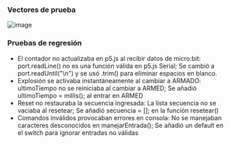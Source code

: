 ### Vectores de prueba  
![image](https://github.com/user-attachments/assets/9d72255f-c892-4823-a825-6920c5b4003e)  

### Pruebas de regresión  
- El contador no actualizaba en p5.js al recibir datos de micro:bit: port.readLine() no es una función válida en p5.js Serial; Se cambió a
port.readUntil("\n") y se usó .trim() para eliminar espacios en blanco.
- Explosión se activaba instantáneamente al cambiar a ARMADO: ultimoTiempo no se reiniciaba al cambiar a ARMED; Se añadió ultimoTiempo = millis(); al entrar en ARMED
- Reset no restauraba la secuencia ingresada: La lista secuencia no se vaciaba al resetear; Se añadió secuencia = []; en la función resetear()
- Comandos inválidos provocaban errores en consola: No se manejaban caracteres desconocidos en manejarEntrada(); Se añadió un default en el switch para ignorar entradas no válidas
